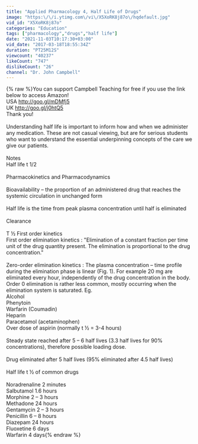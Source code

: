 ```yaml
---
title: "Applied Pharmacology 4, Half Life of Drugs"
image: "https:\/\/i.ytimg.com\/vi\/X5XoRK8j87o\/hqdefault.jpg"
vid_id: "X5XoRK8j87o"
categories: "Education"
tags: ["pharmacology","drugs","half life"]
date: "2021-11-03T10:17:30+03:00"
vid_date: "2017-03-18T18:55:34Z"
duration: "PT25M12S"
viewcount: "40237"
likeCount: "747"
dislikeCount: "26"
channel: "Dr. John Campbell"
---
```

{% raw %}You can support Campbell Teaching for free if you use the link below to access Amazon!<br />USA <a rel="nofollow" target="blank" href="http://goo.gl/mDMfj5">http://goo.gl/mDMfj5</a><br />UK <a rel="nofollow" target="blank" href="http://goo.gl/j0htQ5">http://goo.gl/j0htQ5</a><br />Thank you!<br /><br />Understanding half life is important to inform how and when we administer any medication. These are not casual viewing, but are for serious students who want to understand the essential underpinning concepts of the care we give our patients.<br /><br />Notes<br />Half life       t 1/2<br /><br />Pharmacokinetics and Pharmacodynamics<br /><br />Bioavailability – the proportion of an administered drug that reaches the systemic circulation in unchanged form<br /><br />Half life is the time from peak plasma concentration until half is eliminated<br /><br />Clearance<br /><br />T ½  First order kinetics<br />First order elimination kinetics : &quot;Elimination of a constant fraction per time unit of the drug quantity present. The elimination is proportional to the drug concentration.&quot;<br /><br />Zero-order elimination kinetics : The plasma concentration – time profile during the elimination phase is linear (Fig. 1). For example 20 mg are eliminated every hour, independently of the drug concentration in the body. Order 0 elimination is rather less common, mostly occurring when the elimination system is saturated. Eg.<br />Alcohol<br />Phenytoin<br />Warfarin (Coumadin)<br />Heparin<br />Paracetamol (acetaminophen)<br />Over dose of aspirin (normally t ½ = 3-4 hours)<br /><br />Steady state reached after 5 – 6 half lives (3.3 half lives for 90% concentrations), therefore possible loading dose.<br /><br />Drug eliminated after 5 half lives (95% eliminated after 4.5 half lives)<br /><br />Half life t ½ of common drugs<br /><br />Noradrenaline 2 minutes<br />Salbutamol   1.6 hours<br />Morphine   2 – 3 hours<br />Methadone   24 hours<br />Gentamycin   2 – 3 hours<br />Penicillin   6 – 8 hours<br />Diazepam   24 hours<br />Fluoxetine   6 days<br />Warfarin   4 days{% endraw %}
